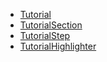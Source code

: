   * [Tutorial](/components/Tutorial.md)
  * [TutorialSection](/components/TutorialSection.md)
  * [TutorialStep](/components/TutorialStep.md)
  * [TutorialHighlighter](/components/TutorialHighlighter.md)


